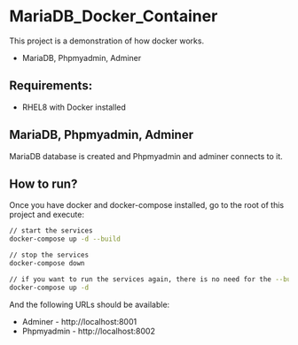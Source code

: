 # MariaDB_Docker_Container
This project is a demonstration of how docker works.

 - MariaDB, Phpmyadmin, Adminer

## Requirements:

- RHEL8 with Docker installed

## MariaDB, Phpmyadmin, Adminer

MariaDB database is created and Phpmyadmin and adminer connects to it.


## How to run?

Once you have docker and docker-compose installed, go to the root of this project and execute:

```sh
// start the services
docker-compose up -d --build

// stop the services
docker-compose down

// if you want to run the services again, there is no need for the --build parameter
docker-compose up -d
```

And the following URLs should be available:

 - Adminer - http://localhost:8001
 - Phpmyadmin - http://localhost:8002
